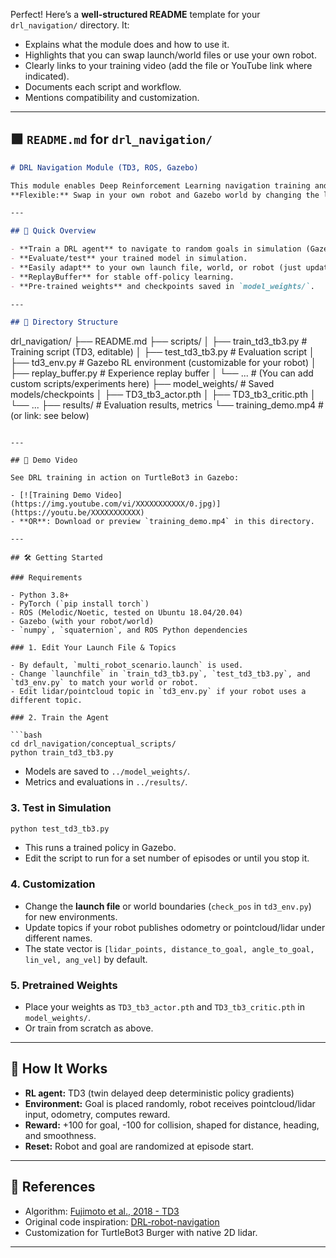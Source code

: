 Perfect! Here’s a **well-structured README** template for your `drl_navigation/` directory. It:

* Explains what the module does and how to use it.
* Highlights that you can swap launch/world files or use your own robot.
* Clearly links to your training video (add the file or YouTube link where indicated).
* Documents each script and workflow.
* Mentions compatibility and customization.

---

## 🟩 `README.md` for `drl_navigation/`

```markdown
# DRL Navigation Module (TD3, ROS, Gazebo)

This module enables Deep Reinforcement Learning navigation training and simulation in ROS/Gazebo, with **TD3** (Twin Delayed DDPG) and tested for TurtleBot3 Burger.  
**Flexible:** Swap in your own robot and Gazebo world by changing the launch file or environment settings!

---

## 🚀 Quick Overview

- **Train a DRL agent** to navigate to random goals in simulation (Gazebo + ROS).
- **Evaluate/test** your trained model in simulation.
- **Easily adapt** to your own launch file, world, or robot (just update the `launchfile` and topic names in `td3_env.py`).
- **ReplayBuffer** for stable off-policy learning.
- **Pre-trained weights** and checkpoints saved in `model_weights/`.

---

## 📂 Directory Structure

```

drl\_navigation/
├── README.md
├── scripts/
│   ├── train\_td3\_tb3.py         # Training script (TD3, editable)
│   ├── test\_td3\_tb3.py          # Evaluation script
│   ├── td3\_env.py               # Gazebo RL environment (customizable for your robot)
│   ├── replay\_buffer.py         # Experience replay buffer
│   └── ...                      # (You can add custom scripts/experiments here)
├── model\_weights/               # Saved models/checkpoints
│   ├── TD3\_tb3\_actor.pth
│   ├── TD3\_tb3\_critic.pth
│   └── ...
├── results/                     # Evaluation results, metrics
└── training\_demo.mp4            # (or link: see below)

````

---

## 🎥 Demo Video

See DRL training in action on TurtleBot3 in Gazebo:

- [![Training Demo Video](https://img.youtube.com/vi/XXXXXXXXXXX/0.jpg)](https://youtu.be/XXXXXXXXXXX)
- **OR**: Download or preview `training_demo.mp4` in this directory.

---

## 🛠️ Getting Started

### Requirements

- Python 3.8+
- PyTorch (`pip install torch`)
- ROS (Melodic/Noetic, tested on Ubuntu 18.04/20.04)
- Gazebo (with your robot/world)
- `numpy`, `squaternion`, and ROS Python dependencies

### 1. Edit Your Launch File & Topics

- By default, `multi_robot_scenario.launch` is used.  
- Change `launchfile` in `train_td3_tb3.py`, `test_td3_tb3.py`, and `td3_env.py` to match your world or robot.
- Edit lidar/pointcloud topic in `td3_env.py` if your robot uses a different topic.

### 2. Train the Agent

```bash
cd drl_navigation/conceptual_scripts/
python train_td3_tb3.py
````

* Models are saved to `../model_weights/`.
* Metrics and evaluations in `../results/`.

### 3. Test in Simulation

```bash
python test_td3_tb3.py
```

* This runs a trained policy in Gazebo.
* Edit the script to run for a set number of episodes or until you stop it.

### 4. Customization

* Change the **launch file** or world boundaries (`check_pos` in `td3_env.py`) for new environments.
* Update topics if your robot publishes odometry or pointcloud/lidar under different names.
* The state vector is `[lidar_points, distance_to_goal, angle_to_goal, lin_vel, ang_vel]` by default.

### 5. Pretrained Weights

* Place your weights as `TD3_tb3_actor.pth` and `TD3_tb3_critic.pth` in `model_weights/`.
* Or train from scratch as above.

---

## 🧠 How It Works

* **RL agent:** TD3 (twin delayed deep deterministic policy gradients)
* **Environment:** Goal is placed randomly, robot receives pointcloud/lidar input, odometry, computes reward.
* **Reward:** +100 for goal, -100 for collision, shaped for distance, heading, and smoothness.
* **Reset:** Robot and goal are randomized at episode start.

---

## 📌 References

* Algorithm: [Fujimoto et al., 2018 - TD3](https://arxiv.org/abs/1802.09477)
* Original code inspiration: [DRL-robot-navigation](https://github.com/reiniscimurs/DRL-robot-navigation)
* Customization for TurtleBot3 Burger with native 2D lidar.

---
